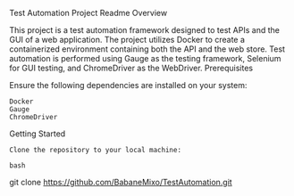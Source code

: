 Test Automation Project Readme
Overview

This project is a test automation framework designed to test APIs and the GUI of a web application. The project utilizes Docker to create a containerized environment containing both the API and the web store. Test automation is performed using Gauge as the testing framework, Selenium for GUI testing, and ChromeDriver as the WebDriver.
Prerequisites

Ensure the following dependencies are installed on your system:

    Docker
    Gauge
    ChromeDriver

Getting Started

    Clone the repository to your local machine:

    bash

git clone https://github.com/BabaneMixo/TestAutomation.git




